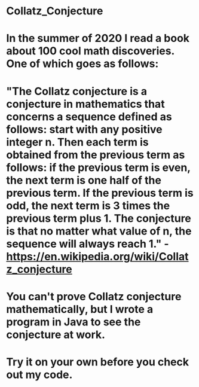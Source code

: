 # Collatz_Conjecture
# In the summer of 2020 I read a book about 100 cool math discoveries. One of which goes as follows:
# "The Collatz conjecture is a conjecture in mathematics that concerns a sequence defined as follows: start with any positive integer n. Then each term is obtained from the previous term as follows: if the previous term is even, the next term is one half of the previous term. If the previous term is odd, the next term is 3 times the previous term plus 1. The conjecture is that no matter what value of n, the sequence will always reach 1." -https://en.wikipedia.org/wiki/Collatz_conjecture

# You can't prove Collatz conjecture mathematically, but I wrote a program in Java to see the conjecture at work. 

# Try it on your own before you check out my code. 
